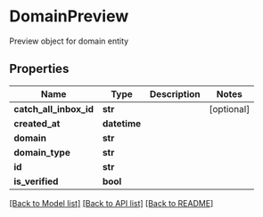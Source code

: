 # DomainPreview

Preview object for domain entity
## Properties
Name | Type | Description | Notes
------------ | ------------- | ------------- | -------------
**catch_all_inbox_id** | **str** |  | [optional] 
**created_at** | **datetime** |  | 
**domain** | **str** |  | 
**domain_type** | **str** |  | 
**id** | **str** |  | 
**is_verified** | **bool** |  | 

[[Back to Model list]](../README#documentation-for-models) [[Back to API list]](../README#documentation-for-api-endpoints) [[Back to README]](../README)


